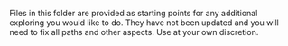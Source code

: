 Files in this folder are provided as starting points for any additional exploring you would like to do. 
They have not been updated and you will need to fix all paths and other aspects. Use at your own discretion.
